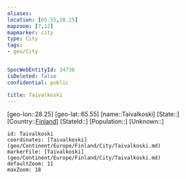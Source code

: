 ```yaml
---
aliases: 
location: [65.55,28.25]
mapzoom: [7,12] 
mapmarker: city 
type: City
tags:
- geo/City


SpocWebEntityId: 34736
isDeleted: false
confidential: public

title: Taivalkoski
---
```

[geo-lon::28.25]
[geo-lat::65.55]
[name::Taivalkoski]
[State::]
[Country::[Finland](geo/Continent/Europe/Finland.md)]
[StateId::]
[Population::]
[Unknown::]


```leaflet
id: Taivalkoski
coordinates: [Taivalkoski](geo/Continent/Europe/Finland/City/Taivalkoski.md)
markerFile: [Taivalkoski](geo/Continent/Europe/Finland/City/Taivalkoski.md)
defaultZoom: 11 
maxZoom: 18
```


